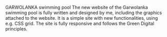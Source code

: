 GARWOLANKA swimming pool
The new website of the Garwolanka swimming pool is fully written and designed by me, including the graphics attached to the website. It is a simple site with new functionalities, using e.g. CSS grid. The site is fully responsive and follows the Green Digital principles.